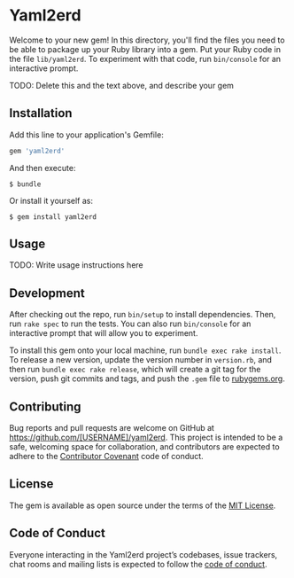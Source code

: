 # Yaml2erd

Welcome to your new gem! In this directory, you'll find the files you need to be able to package up your Ruby library into a gem. Put your Ruby code in the file `lib/yaml2erd`. To experiment with that code, run `bin/console` for an interactive prompt.

TODO: Delete this and the text above, and describe your gem

## Installation

Add this line to your application's Gemfile:

```ruby
gem 'yaml2erd'
```

And then execute:

    $ bundle

Or install it yourself as:

    $ gem install yaml2erd

## Usage

TODO: Write usage instructions here

## Development

After checking out the repo, run `bin/setup` to install dependencies. Then, run `rake spec` to run the tests. You can also run `bin/console` for an interactive prompt that will allow you to experiment.

To install this gem onto your local machine, run `bundle exec rake install`. To release a new version, update the version number in `version.rb`, and then run `bundle exec rake release`, which will create a git tag for the version, push git commits and tags, and push the `.gem` file to [rubygems.org](https://rubygems.org).

## Contributing

Bug reports and pull requests are welcome on GitHub at https://github.com/[USERNAME]/yaml2erd. This project is intended to be a safe, welcoming space for collaboration, and contributors are expected to adhere to the [Contributor Covenant](http://contributor-covenant.org) code of conduct.

## License

The gem is available as open source under the terms of the [MIT License](https://opensource.org/licenses/MIT).

## Code of Conduct

Everyone interacting in the Yaml2erd project’s codebases, issue trackers, chat rooms and mailing lists is expected to follow the [code of conduct](https://github.com/[USERNAME]/yaml2erd/blob/master/CODE_OF_CONDUCT.md).

